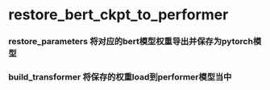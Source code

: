 # restore_bert_ckpt_to_performer

### restore_parameters 将对应的bert模型权重导出并保存为pytorch模型
### build_transformer 将保存的权重load到performer模型当中
